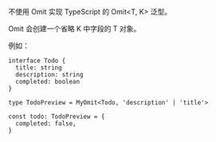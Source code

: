 <!--
 * @Author: xiongfeng '343138759@qq.com'
 * @Date: 2022-05-09 18:35:52
 * @LastEditors: xiongfeng '343138759@qq.com'
 * @LastEditTime: 2022-05-09 18:36:17
 * @FilePath: \Typescript练习d:\王者农药plus\web前端\ts-challenge\type-challenges\Omit\readme.md
 * @Description: 这是默认设置,请设置`customMade`, 打开koroFileHeader查看配置 进行设置: https://github.com/OBKoro1/koro1FileHeader/wiki/%E9%85%8D%E7%BD%AE
-->
不使用 Omit 实现 TypeScript 的 Omit<T, K> 泛型。

Omit 会创建一个省略 K 中字段的 T 对象。

例如：

```
interface Todo {
  title: string
  description: string
  completed: boolean
}

type TodoPreview = MyOmit<Todo, 'description' | 'title'>

const todo: TodoPreview = {
  completed: false,
}
```